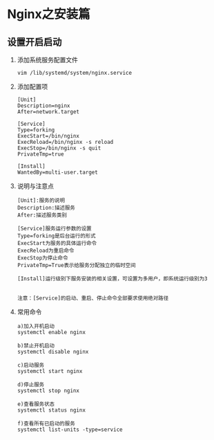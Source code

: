 # Nginx之安装篇



## 设置开启启动

1. 添加系统服务配置文件

   ```
   vim /lib/systemd/system/nginx.service
   ```

   

2. 添加配置项

   ```
   [Unit]
   Description=nginx
   After=network.target
   
   [Service]
   Type=forking
   ExecStart=/bin/nginx
   ExecReload=/bin/nginx -s reload
   ExecStop=/bin/nginx -s quit
   PrivateTmp=true
   
   [Install]
   WantedBy=multi-user.target
   ```

3. 说明与注意点

   ```
   [Unit]:服务的说明
   Description:描述服务
   After:描述服务类别
   
   [Service]服务运行参数的设置
   Type=forking是后台运行的形式
   ExecStart为服务的具体运行命令
   ExecReload为重启命令
   ExecStop为停止命令
   PrivateTmp=True表示给服务分配独立的临时空间
   
   [Install]运行级别下服务安装的相关设置，可设置为多用户，即系统运行级别为3
   
   
   注意：[Service]的启动、重启、停止命令全部要求使用绝对路径
   ```

 4. 常用命令

    ```
    a)加入开机启动
    systemctl enable nginx
    
    b)禁止开机启动
    systemctl disable nginx
    
    c)启动服务
    systemctl start nginx
    
    d)停止服务
    systemctl stop nginx
    
    e)查看服务状态
    systemctl status nginx
    
    f)查看所有已启动的服务
    systemctl list-units -type=service
    ```

    









